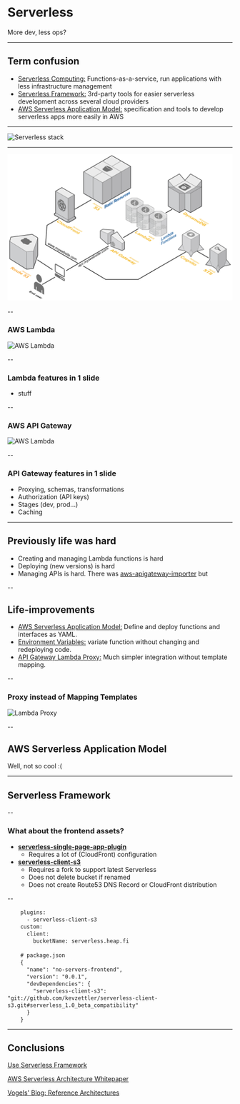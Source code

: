 
# Serverless

More dev, less ops?

---

## Term confusion

- [Serverless Computing:](https://en.wikipedia.org/wiki/Serverless_computing) Functions-as-a-service, run applications with less infrastructure management
- [Serverless Framework:](https://github.com/serverless/serverless) 3rd-party tools for easier serverless development across several cloud providers
- [AWS Serverless Application Model:](https://github.com/awslabs/serverless-application-model) specification and tools to develop serverless apps more easily in AWS

---

![Serverless stack](assets/images/serverless_stack.png)

---

[![Serverless Architecture](assets/images/aws_serverless_architecture.png)](https://github.com/awslabs/lambda-refarch-webapp)
<!-- .slide: data-background="#fff" -->

--

### AWS Lambda

![AWS Lambda](assets/images/lambda_flow.png)

--

### Lambda features in 1 slide

- stuff

--

### AWS API Gateway

![AWS Lambda](assets/images/apigateway.png)

--

### API Gateway features in 1 slide

- Proxying, schemas, transformations
- Authorization (API keys)
- Stages (dev, prod...)
- Caching

---

## Previously life was hard

- Creating and managing Lambda functions is hard
- Deploying (new versions) is hard
- Managing APIs is hard. There was [aws-apigateway-importer](https://github.com/awslabs/aws-apigateway-importer) but 

--

## Life-improvements

- [AWS Serverless Application Model:](https://github.com/awslabs/serverless-application-model) Define and deploy functions and interfaces as YAML.
- [Environment Variables:](https://aws.amazon.com/blogs/aws/new-for-aws-lambda-environment-variables-and-serverless-application-model/) variate function without changing and redeploying code.
- [API Gateway Lambda Proxy:](http://docs.aws.amazon.com/apigateway/latest/developerguide/api-gateway-set-up-simple-proxy.html) Much simpler integration without template mapping.

--

### Proxy instead of Mapping Templates

![Lambda Proxy](assets/images/lambda_proxy.png)

--

## AWS Serverless Application Model

Well, not so cool :(

---

## Serverless Framework

--

### What about the frontend assets?

- **[serverless-single-page-app-plugin](https://github.com/serverless/examples/tree/master/aws-node-single-page-app-via-cloudfront)**
  - Requires a lot of (CloudFront) configuration
- **[serverless-client-s3](https://github.com/serverless/serverless-client-s3)**
  - Requires a fork to support latest Serverless
  - Does not delete bucket if renamed
  - Does not create Route53 DNS Record or CloudFront distribution

--

```
    plugins:
      - serverless-client-s3
    custom:
      client:
        bucketName: serverless.heap.fi

    # package.json
    {
      "name": "no-servers-frontend",
      "version": "0.0.1",
      "devDependencies": {
        "serverless-client-s3": "git://github.com/kevzettler/serverless-client-s3.git#serverless_1.0_beta_compatibility"
      }
    }
```

---

## Conclusions

[Use Serverless Framework](https://serverless.com/)

[AWS Serverless Architecture Whitepaper](https://d0.awsstatic.com/whitepapers/AWS_Serverless_Multi-Tier_Architectures.pdf)

[Vogels' Blog: Reference Architectures](http://www.allthingsdistributed.com/2016/06/aws-lambda-serverless-reference-architectures.html)
